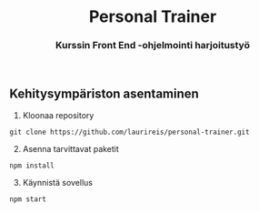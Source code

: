 <h1 align="center">Personal Trainer</h1>
<h3 align="center">Kurssin Front End -ohjelmointi harjoitustyö</h3><br />

## Kehitysympäriston asentaminen
1. Kloonaa repository
```
git clone https://github.com/laurireis/personal-trainer.git
```

2. Asenna tarvittavat paketit
```
npm install
```

3. Käynnistä sovellus
```
npm start
```
